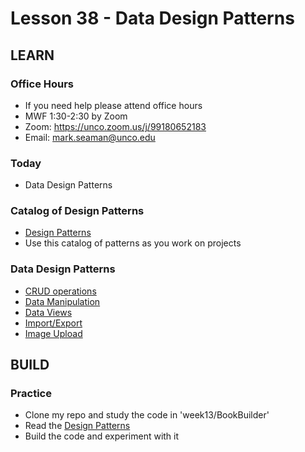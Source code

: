 # Lesson 38 - Data Design Patterns


## LEARN

### Office Hours
* If you need help please attend office hours
* MWF  1:30-2:30 by Zoom
* Zoom:  https://unco.zoom.us/j/99180652183
* Email: mark.seaman@unco.edu      


### Today
* Data Design Patterns


### Catalog of Design Patterns
* [Design Patterns](/course/bacs350/docs/DesignPatterns)
* Use this catalog of patterns as you work on projects


### Data Design Patterns

* [CRUD operations](../docs/CRUD)
* [Data Manipulation](../docs/DataManipulation)
* [Data Views](../docs/DataViews)
* [Import/Export](../docs/ImportExport) 
* [Image Upload](../docs/ImageUpload)



## BUILD

### Practice
* Clone my repo and study the code in 'week13/BookBuilder'
* Read the [Design Patterns](/course/bacs350/docs/DesignPatterns)
* Build the code and experiment with it

